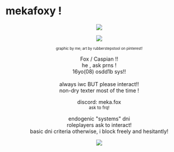 # mekafoxy !
<p align="center">
  <img src="https://files.catbox.moe/j7tnb5.png"
    </p>
<p align="center">
<img src="https://files.catbox.moe/lcno0d.png"
</p>
<p align="center">
<sup><sub> graphic by me; art by rubberstepstool on pinterest! </sub></sup>


<p align="center">
  Fox / Caspian !!
  <br/> he , ask prns !
  <br/> 16yo(08) osdd1b sys!! <br/>
  <br/> always iwc BUT please interact!!
  <br/> non-dry texter most of the time ! <br/>
  <p align="center">
  discord: meka.fox
  <br/><sup>ask to frq!</sup>

  <p align="center">
  endogenic "systems" dni
  <br/> roleplayers ask to interact!
  <br/> basic dni criteria otherwise, i block freely and hesitantly! <br/>

<p align="center">
<img src="https://files.catbox.moe/ilzugq.png"
<p/>
